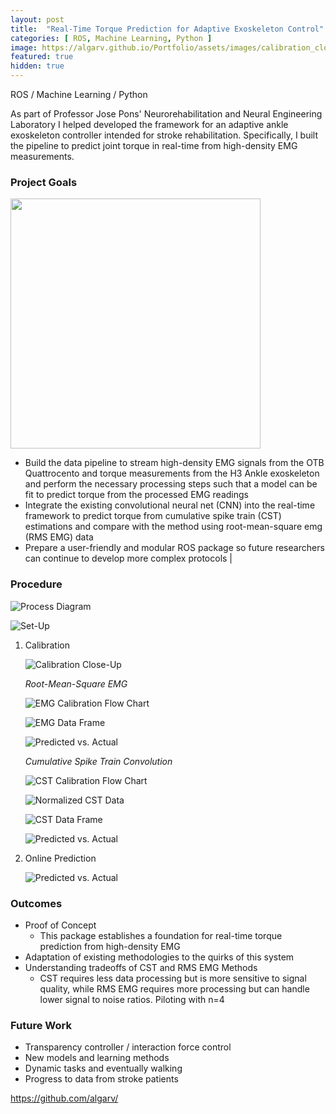 ```yaml
---
layout: post
title:  "Real-Time Torque Prediction for Adaptive Exoskeleton Control"
categories: [ ROS, Machine Learning, Python ]
image: https://algarv.github.io/Portfolio/assets/images/calibration_closeup.jpeg
featured: true
hidden: true
---
```


ROS / Machine Learning / Python


As part of Professor Jose Pons' Neurorehabilitation and Neural Engineering Laboratory I helped developed the framework for an adaptive ankle exoskeleton controller intended for stroke rehabilitation. Specifically, I built the pipeline to predict joint torque in real-time from high-density EMG measurements.

### Project Goals

<img src="https://algarv.github.io/Portfolio/assets/images/technaid_h3_ankle.jpg" width="400">

* Build the data pipeline to stream high-density EMG signals from the OTB Quattrocento and torque measurements from the H3 Ankle exoskeleton and perform the necessary processing steps such that a model can be fit to predict torque from the processed EMG readings  
* Integrate the existing convolutional neural net (CNN) into the real-time framework to predict torque from cumulative spike train (CST) estimations and compare with the method using root-mean-square emg (RMS EMG) data 
* Prepare a user-friendly and modular ROS package so future researchers can continue to develop more complex protocols |

### Procedure

![Process Diagram](https://algarv.github.io/Portfolio/assets/images/pipeline.png)

![Set-Up](https://algarv.github.io/Portfolio/assets/images/set-up.jpeg)


1. Calibration

    ![Calibration Close-Up](https://algarv.github.io/Portfolio/assets/images/calibration_closeup.jpeg)

    *Root-Mean-Square EMG*

    ![EMG Calibration Flow Chart](https://algarv.github.io/Portfolio/assets/images/emg_calibration_flowchart.png)

    ![EMG Data Frame](https://algarv.github.io/Portfolio/assets/images/emg_df.png)

    ![Predicted vs. Actual](https://algarv.github.io/Portfolio/assets/images/emg_fit.png)

   *Cumulative Spike Train Convolution*

    ![CST Calibration Flow Chart](https://algarv.github.io/Portfolio/assets/images/cst_calibration_flowchart.png)

    ![Normalized CST Data](https://algarv.github.io/Portfolio/assets/images/normalized.png)

    ![CST Data Frame](https://algarv.github.io/Portfolio/assets/images/cst_df.png)

    ![Predicted vs. Actual](https://algarv.github.io/Portfolio/assets/images/cst_fit.png)

2. Online Prediction 

    ![Predicted vs. Actual](https://algarv.github.io/Portfolio/assets/images/ankle_tracking.gif)


### Outcomes

* Proof of Concept
    * This package establishes a foundation for real-time torque prediction from high-density EMG
* Adaptation of existing methodologies to the quirks of this system
* Understanding tradeoffs of CST and RMS EMG Methods
    * CST requires less data processing but is more sensitive to signal quality, while RMS EMG requires more processing but can handle lower signal to noise ratios. 
Piloting with n=4


### Future Work

* Transparency controller / interaction force control
* New models and learning methods
* Dynamic tasks and eventually walking
* Progress to data from stroke patients


https://github.com/algarv/